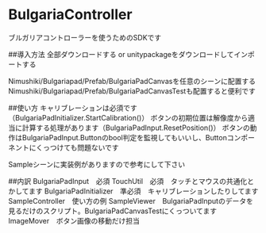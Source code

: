 # BulgariaController
ブルガリアコントローラーを使うためのSDKです

##導入方法
全部ダウンロードする
or
unitypackageをダウンロードしてインポートする

Nimushiki/Bulgariapad/Prefab/BulgariaPadCanvasを任意のシーンに配置する
Nimushiki/Bulgariapad/Prefab/BulgariaPadCanvasTestも配置すると便利です

##使い方
キャリブレーションは必須です（BulgariaPadInitializer.StartCalibration()）
ボタンの初期位置は解像度から適当に計算する処理があります（BulgariaPadInput.ResetPosition()）
ボタンの動作はBulgariaPadInput.Buttonのbool判定を監視してもいいし、Buttonコンポーネントにくっつけても問題ないです

Sampleシーンに実装例がありますので参考にして下さい

##内訳
BulgariaPadInput　必須
TouchUtil　必須　タッチとマウスの共通化とかしてます
BulgariaPadInitializer　準必須　キャリブレーションしたりしてます
SampleController　使い方の例
SampleViewer　BulgariaPadInputのデータを見るだけのスクリプト。BulgariaPadCanvasTestにくっついてます
ImageMover　ボタン画像の移動だけ担当
